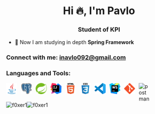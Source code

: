 

<h1 align="center">Hi 🔥, I'm Pavlo</h1>
<h3 align="center">Student of KPI</h3>

- 📙 Now I am studying in depth **Spring Framework**

<h3 align="left">Connect with me: <a href="mailto:inavlo092@gmail.com">inavlo092@gmail.com</a></h3>

<p align="left">
</p>

<h3 align="left">Languages and Tools:</h3>

  
<img align="left" src="https://raw.githubusercontent.com/devicons/devicon/master/icons/java/java-original.svg" alt="java" width="30px" style="padding-right:10px;"/>
<img align="left" src="https://github.com/devicons/devicon/blob/master/icons/postgresql/postgresql-original.svg" alt="postgresql" width="30px" style="padding-right:10px;"/>
<img align="left" src="https://raw.githubusercontent.com/devicons/devicon/master/icons/spring/spring-original.svg" alt="spring" width="30px" style="padding-right:10px;"/>
<img align="left" src="https://github.com/JetBrains/logos/blob/master/web/intellij-idea/intellij-idea.svg" alt="intellij-idea" width="30px" style="padding-right:10px;"/>
<img align="left" src="https://raw.githubusercontent.com/devicons/devicon/master/icons/html5/html5-original-wordmark.svg" alt="html5"  width="30px" style="padding-right:10px;"/>
<img align="left" src="https://raw.githubusercontent.com/devicons/devicon/master/icons/css3/css3-original-wordmark.svg" alt="css3"  width="30px" style="padding-right:10px;"/>
<img align="left" src="https://github.com/devicons/devicon/blob/master/icons/vscode/vscode-original.svg" alt="vscode" width="30px" style="padding-right:10px;"/>
<img align="left" src="https://github.com/JetBrains/logos/blob/master/web/webstorm/webstorm.svg" alt="webstorm" width="30px" style="padding-right:10px;"/>
<img align="left" src="https://raw.githubusercontent.com/devicons/devicon/1119b9f84c0290e0f0b38982099a2bd027a48bf1/icons/git/git-original.svg" alt="git" width="30px" style="padding-right:10px;"/>
<img align="left" src="https://raw.githubusercontent.com/flathub/com.getpostman.Postman/d2553e6a8b07578c156ddd9dee854029e67325a6/logo-mark.svg" alt="postman" width="30px" style="padding-right:10px;"/>
<br />
<br />
<br />

<div style="display: flex; flex-direction: row; align-items: center; ">
  <p style="margin: 0;"><img src="https://github-readme-stats.vercel.app/api?username=f0xer1&show_icons=true&hide_border=true&locale=en&theme=dark" alt="f0xer1" /></p>
  <p style="margin: 0;"><img src="https://github-readme-stats.vercel.app/api/top-langs?username=f0xer1&show_icons=true&hide_border=true&locale=en&layout=compact&theme=dark" alt="f0xer1" /></p>
</div>


